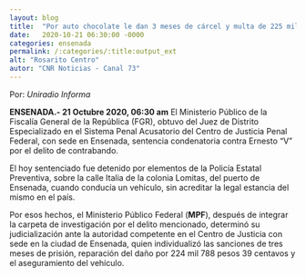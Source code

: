 ```yaml
---
layout: blog
title:  "Por auto chocolate le dan 3 meses de cárcel y multa de 225 mil pesos"
date:   2020-10-21 06:30:00 -0000
categories: ensenada
permalink: /:categories/:title:output_ext
alt: "Rosarito Centro"
autor: "CNR Noticias - Canal 73"
---
```


Por: _Uniradio Informa_

**ENSENADA.- 21 Octubre 2020, 06:30 am** El Ministerio Público de la Fiscalía General de la República (FGR), obtuvo del Juez de Distrito Especializado en el Sistema Penal Acusatorio 
del Centro de Justicia Penal Federal, con sede en Ensenada, sentencia condenatoria contra Ernesto “V” por el delito de contrabando.

El hoy sentenciado fue detenido por elementos de la Policía Estatal Preventiva, sobre la calle Italia de la colonia Lomitas, del puerto de Ensenada,
cuando conducía un vehículo, sin acreditar la legal estancia del mismo en el país.

Por esos hechos, el Ministerio Público Federal (**MPF**), después de integrar la carpeta de investigación por el delito mencionado, determinó su judicialización
ante la autoridad competente en el Centro de Justicia con sede en la ciudad de Ensenada, quien individualizó las sanciones de tres meses de prisión,
reparación del daño por 224 mil 788 pesos 39 centavos y el aseguramiento del vehículo.
